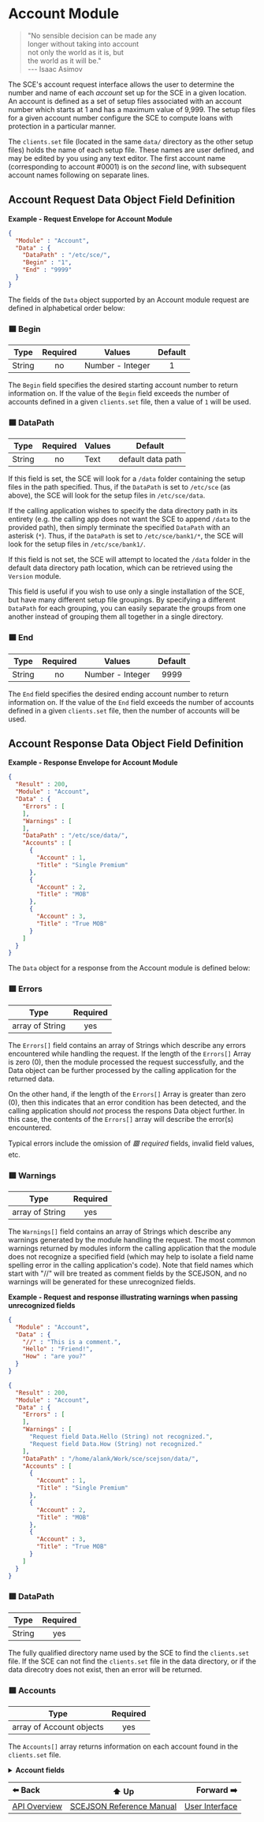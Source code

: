 # Account Module

> "No sensible decision can be made any  
>  longer without taking into account  
>  not only the world as it is, but  
>  the world as it will be."  
>  --- Isaac Asimov

The SCE's account request interface allows the user to determine the number and
name of each *account* set up for the SCE in a given location. An account is
defined as a set of setup files associated with an account number which starts
at 1 and has a maximum value of 9,999. The setup files for a given account
number configure the SCE to compute loans with protection in a particular
manner.

The `clients.set` file (located in the same `data/` directory
as the other setup files) holds the name of each setup file. These names
are user defined, and may be edited by you using any text editor. The
first account name (corresponding to account #0001) is on the *second*
line, with subsequent account names following on separate lines.

## Account Request Data Object Field Definition

**Example - Request Envelope for Account Module**

```json
{
  "Module" : "Account",
  "Data" : {
    "DataPath" : "/etc/sce/",
    "Begin" : "1",
    "End" : "9999"
  }
}
```

The fields of the `Data` object supported by an Account module request are defined
in alphabetical order below:

### 🟦 Begin

| Type  | Required | Values | Default |
| :---: |   :---:  |  ---   |  :---:  |
| String | no | Number - Integer | 1 |

The `Begin` field specifies the desired starting account number to return
information on. If the value of the `Begin` field exceeds the number of accounts
defined in a given `clients.set` file, then a value of `1` will be used.

### 🟦 DataPath

| Type  | Required | Values | Default |
| :---: |   :---:  |  ---   |  :---:  |
| String | no | Text | default data path |

If this field is set, the SCE will look for a `/data` folder containing the
setup files in the path specified. Thus, if the `DataPath` is set to `/etc/sce`
(as above), the SCE will look for the setup files in `/etc/sce/data`.

If the calling application wishes to specify the data directory path in its
entirety (e.g. the calling app does not want the SCE to append `/data` to the
provided path), then simply terminate the specified `DataPath` with an asterisk
(`*`). Thus, if the `DataPath` is set to `/etc/sce/bank1/*`, the SCE will look for
the setup files in `/etc/sce/bank1/`.

If this field is not set, the SCE will attempt to located the `/data` folder in
the default data directory path location, which can be retrieved using the
`Version` module.

This field is useful if you wish to use only a single installation of the SCE,
but have many different setup file groupings. By specifying a different
`DataPath` for each grouping, you can easily separate the groups from one
another instead of grouping them all together in a single directory.

### 🟦 End

| Type  | Required | Values | Default |
| :---: |   :---:  |  ---   |  :---:  |
| String | no | Number - Integer | 9999 |

The `End` field specifies the desired ending account number to return
information on. If the value of the `End` field exceeds the number of accounts
defined in a given `clients.set` file, then the number of accounts will be used.

## Account Response Data Object Field Definition

**Example - Response Envelope for Account Module**

```json
{
  "Result" : 200,
  "Module" : "Account",
  "Data" : {
    "Errors" : [
    ],
    "Warnings" : [
    ],
    "DataPath" : "/etc/sce/data/",
    "Accounts" : [
      {
        "Account" : 1,
        "Title" : "Single Premium"
      },
      {
        "Account" : 2,
        "Title" : "MOB"
      },
      {
        "Account" : 3,
        "Title" : "True MOB"
      }
    ]
  }
}
```

The `Data` object for a response from the Account module is defined below:

### 🟥 Errors

| Type  | Required |
| :---: |   :---:  |
| array of String | yes |


The `Errors[]` field contains an array of Strings which describe any errors encountered
while handling the request. If the length of the `Errors[]` Array is zero (0), then the
module processed the request successfully, and the Data object can be further processed
by the calling application for the returned data.

On the other hand, if the length of the `Errors[]` Array is greater than zero (0), then
this indicates that an error condition has been detected, and the calling application
should *not* process the respons Data object further. In this case, the contents of the
`Errors[]` array will describe the error(s) encountered.

Typical errors include the omission of *🟥 required* fields, invalid field values, etc.

### 🟥 Warnings

| Type  | Required |
| :---: |   :---:  |
| array of String | yes |


The `Warnings[]` field contains an array of Strings which describe any warnings generated
by the module handling the request. The most common warnings returned by modules inform
the calling application that the module does not recognize a specified field (which may
help to isolate a field name spelling error in the calling application's code). Note that
field names which start with "//" will bre treated as comment fields by the SCEJSON, and
no warnings will be generated for these unrecognized fields.

**Example - Request and response illustrating warnings when passing unrecognized fields**
```json
{
  "Module" : "Account",
  "Data" : {
    "//" : "This is a comment.",
    "Hello" : "Friend!",
    "How" : "are you?"
  }
}
```

```json
{
  "Result" : 200,
  "Module" : "Account",
  "Data" : {
    "Errors" : [
    ],
    "Warnings" : [
      "Request field Data.Hello (String) not recognized.",
      "Request field Data.How (String) not recognized."
    ],
    "DataPath" : "/home/alank/Work/sce/scejson/data/",
    "Accounts" : [
      {
        "Account" : 1,
        "Title" : "Single Premium"
      },
      {
        "Account" : 2,
        "Title" : "MOB"
      },
      {
        "Account" : 3,
        "Title" : "True MOB"
      }
    ]
  }
}   
```

### 🟥 DataPath

| Type  | Required |
| :---: |   :---:  |
| String | yes |

The fully qualified directory name used by the SCE to find the `clients.set`
file. If the SCE can not find the `clients.set` file in the data directory,
or if the data direcotry does not exist, then an error will be returned.

### 🟥 Accounts

| Type  | Required |
| :---: |   :---:  |
| array of Account objects | yes |

The `Accounts[]` array returns information on each account found in the
`clients.set` file.

<details>
<summary><b>Account fields</b></summary>

---

🟥 **Account.Account**

| Type  | Required | Values |
| :---: |   :---:  |  ---   |
| String | yes | Number - Integer |

Discloses the account number associated with this account.

🟥 **Account.Title**

| Type  | Required | Values |
| :---: |   :---:  |  ---   |
| String | yes | Text |

Holds the title of this account.

---

</details>

| ⬅️ Back | ⬆️ Up | Forward ➡️ |
| :--- | :---: | ---: |
| [API Overview](api-overview.md) | [SCEJSON Reference Manual](README.md) | [User Interface](module-ui.md) |
